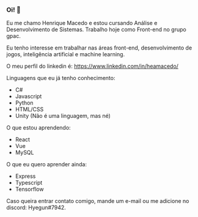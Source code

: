 ### Oi! 👋

Eu me chamo Henrique Macedo e estou cursando Análise e Desenvolvimento de Sistemas. Trabalho hoje como Front-end no grupo gpac.

Eu tenho interesse em trabalhar nas áreas front-end, desenvolvimento de jogos, inteligência artificial e machine learning.

O meu perfil do linkedin é: https://www.linkedin.com/in/heamacedo/

Linguagens que eu já tenho conhecimento: 

- C#
- Javascript
- Python
- HTML/CSS
- Unity (Não é uma linguagem, mas né)

O que estou aprendendo:

- React
- Vue
- MySQL

O que eu quero aprender ainda:

- Express
- Typescript
- Tensorflow


Caso queira entrar contato comigo, mande um e-mail ou me adicione no discord: Hyegun#7942.
